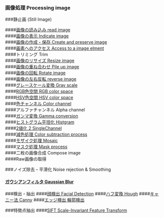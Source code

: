 ### 画像処理 Processing image
###静止画 (Still Image)

####[画像の読み込み read image](https://github.com/xxxHAL/Processing_image/tree/master/ReadImg)<br> 
####[画像の表示 Indicate image](https://github.com/xxxHAL/Processing_image/tree/master/IndicateImg)<br>
####[画像の作成・保存 Create and preserve image](https://github.com/xxxHAL/Processing_image/tree/master/CreateAndPreserveImg)<br>
####[画素へのアクセス Access to a image elment](https://github.com/xxxHAL/Processing_image/tree/master/AccessElement)<br>
####トリミング  Trim<br>
####[画像のリサイズ Resize image](https://github.com/xxxHAL/Processing_image/tree/master/ResizeImg)<br> 
####[画像の重ね合わせ Pile up image](https://github.com/xxxHAL/Processing_image/tree/master/PileImg)<br>
####[画像の回転 Rotate image](https://github.com/xxxHAL/Processing_image/tree/master/RotateImg)<br>
####[画像の左右反転 reverse image](https://github.com/xxxHAL/Processing_image/tree/master/ReverseImg)<br>
####[グレースケール変換 Gray scale](https://github.com/xxxHAL/Processing_image/tree/master/GrayScale)<br>
####[RGB色空間 RGB color space](https://github.com/xxxHAL/Processing_image/tree/master/RGB)<br>
####[HSV色空間 HSV color space](https://github.com/xxxHAL/Processing_image/tree/master/HSV)<br>
####[色チャンネル Color channel](https://github.com/xxxHAL/Processing_image/tree/master/ColorChannel)<br>
####アルファチャンネル Alpha channel<br>
####[ガンマ変換 Gamma conversion](https://github.com/xxxHAL/Processing_image/tree/master/Gamma)<br>
####[ヒストグラム平坦化 Histgram](https://github.com/xxxHAL/Processing_image/tree/master/Histgram)<br>
####[2値化 2 SingleChannel](https://github.com/xxxHAL/Processing_image/tree/master/SingleChannel)<br>
####[減色処理 Color subtraction process](https://github.com/xxxHAL/Processing_image/tree/master/DecleaseColor)<br>
####[モザイク処理 Mosaic](https://github.com/xxxHAL/Processing_image/tree/master/Mosaic)<br>
####[マスク処理 Mask process](https://github.com/xxxHAL/Processing_image/tree/master/MaskProcess)<br>
####二枚の画像合成 Compose image<br>
####Raw画像の取得<br>

###ノイズ除去・平滑化 Noise rejection & Smoothing
#### [ガウシアンフィルタ Gaussian Blur](https://github.com/xxxHAL/Processing_image/tree/master/Gaussian)<br>

###検出・抽出
####[顔検出 Facial Detection](https://github.com/xxxHAL/Processing_image/tree/master/FacialDetection) 
####[ハフ変換 Hough](https://github.com/xxxHAL/Processing_image/tree/master/Hough)
####[キャニー法 Canny](https://github.com/xxxHAL/Processing_image/tree/master/Canny)
####[エッジ検出 輪郭検出](https://github.com/xxxHAL/Processing_image/tree/master/Edgedetection)

###特徴点抽出
####[SIFT Scale-Invariant Feature Transform](https://github.com/xxxHAL/Processing_image/tree/master/SIFT)



